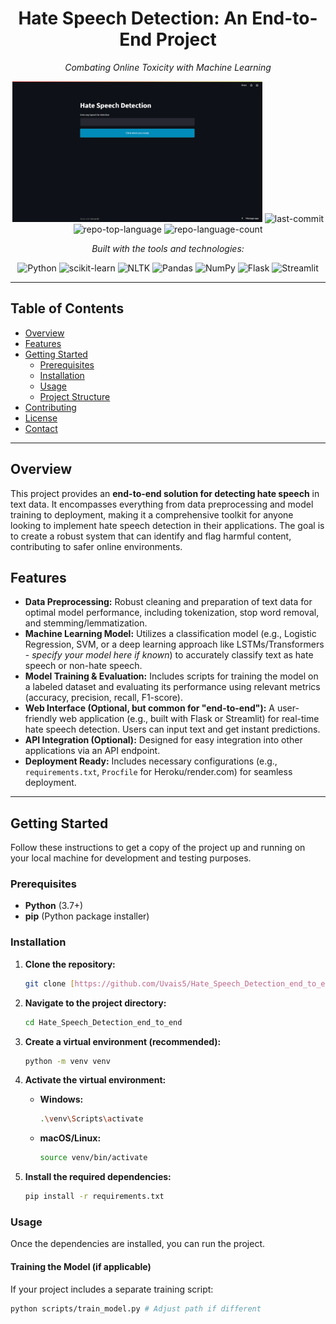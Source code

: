 <div align="center">
<h1>Hate Speech Detection: An End-to-End Project</h1>
<p><em>Combating Online Toxicity with Machine Learning</em></p>

<img src="https://github.com/Uvais5/Hate_Speech_Detection_end_to_end/blob/main/hate%20speech%20app%20main.png" alt="Hate Speech App Main" width="400">

<img alt="last-commit" src="https://img.shields.io/github/last-commit/Uvais5/Hate_Speech_Detection_end_to_end?style=flat&logo=git&logoColor=white&color=red">
<img alt="repo-top-language" src="https://img.shields.io/github/languages/top/Uvais5/Hate_Speech_Detection_end_to_end?style=flat&color=red">
<img alt="repo-language-count" src="https://img.shields.io/github/languages/count/Uvais5/Hate_Speech_Detection_end_to_end?style=flat&color=red">
<p><em>Built with the tools and technologies:</em></p>
<img alt="Python" src="https://img.shields.io/badge/Python-3776AB.svg?style=flat&logo=Python&logoColor=white">
<img alt="scikit-learn" src="https://img.shields.io/badge/scikit--learn-F7931E.svg?style=flat&logo=scikit-learn&logoColor=white">
<img alt="NLTK" src="https://img.shields.io/badge/NLTK-20B2AA.svg?style=flat&logo=nltk&logoColor=white">
<img alt="Pandas" src="https://img.shields.io/badge/Pandas-150458.svg?style=flat&logo=Pandas&logoColor=white">
<img alt="NumPy" src="https://img.shields.io/badge/NumPy-013243.svg?style=flat&logo=NumPy&logoColor=white">
<img alt="Flask" src="https://img.shields.io/badge/Flask-000000.svg?style=flat&logo=Flask&logoColor=white">
<img alt="Streamlit" src="https://img.shields.io/badge/Streamlit-FF4B4B.svg?style=flat&logo=Streamlit&logoColor=white">
</div>

---

## Table of Contents
* [Overview](#overview)
* [Features](#features)
* [Getting Started](#getting-started)
    * [Prerequisites](#prerequisites)
    * [Installation](#installation)
    * [Usage](#usage)
    * [Project Structure](#project-structure)
* [Contributing](#contributing)
* [License](#license)
* [Contact](#contact)

---

## Overview
This project provides an **end-to-end solution for detecting hate speech** in text data. It encompasses everything from data preprocessing and model training to deployment, making it a comprehensive toolkit for anyone looking to implement hate speech detection in their applications. The goal is to create a robust system that can identify and flag harmful content, contributing to safer online environments.

## Features
* **Data Preprocessing:** Robust cleaning and preparation of text data for optimal model performance, including tokenization, stop word removal, and stemming/lemmatization.
* **Machine Learning Model:** Utilizes a classification model (e.g., Logistic Regression, SVM, or a deep learning approach like LSTMs/Transformers - *specify your model here if known*) to accurately classify text as hate speech or non-hate speech.
* **Model Training & Evaluation:** Includes scripts for training the model on a labeled dataset and evaluating its performance using relevant metrics (accuracy, precision, recall, F1-score).
* **Web Interface (Optional, but common for "end-to-end"):** A user-friendly web application (e.g., built with Flask or Streamlit) for real-time hate speech detection. Users can input text and get instant predictions.
* **API Integration (Optional):** Designed for easy integration into other applications via an API endpoint.
* **Deployment Ready:** Includes necessary configurations (e.g., `requirements.txt`, `Procfile` for Heroku/render.com) for seamless deployment.

---

## Getting Started

Follow these instructions to get a copy of the project up and running on your local machine for development and testing purposes.

### Prerequisites
* **Python** (3.7+)
* **pip** (Python package installer)

### Installation

1.  **Clone the repository:**

    ```bash
    git clone [https://github.com/Uvais5/Hate_Speech_Detection_end_to_end.git](https://github.com/Uvais5/Hate_Speech_Detection_end_to_end.git)
    ```
2.  **Navigate to the project directory:**

    ```bash
    cd Hate_Speech_Detection_end_to_end
    ```
3.  **Create a virtual environment (recommended):**

    ```bash
    python -m venv venv
    ```
4.  **Activate the virtual environment:**

    * **Windows:**

        ```bash
        .\venv\Scripts\activate
        ```
    * **macOS/Linux:**

        ```bash
        source venv/bin/activate
        ```
5.  **Install the required dependencies:**

    ```bash
    pip install -r requirements.txt
    ```

### Usage

Once the dependencies are installed, you can run the project.

#### Training the Model (if applicable)

If your project includes a separate training script:

```bash
python scripts/train_model.py # Adjust path if different
